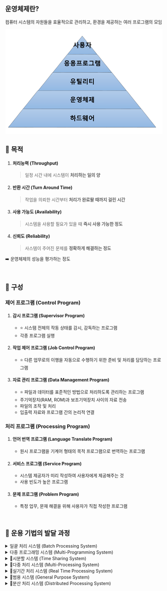 ## 운영체제란?
컴퓨터 시스템의 자원들을 효율적으로 관리하고, 환경을 제공하는 여러 프로그램의 모임

![OS_image](images/OS_image.png)

## 📌 목적
1. #### 처리능력 (Throughput)
   > 일정 시간 내에 시스템이 __처리하는 일의 양__
2. #### 반환 시간 (Turn Around Time)
   > 작업을 의뢰한 시간부터 __처리가 완료돨 때까지 걸린 시간__
3. #### 사용 가능도 (Availability)
   > 시스템을 사용할 필요가 있을 때 __즉시 사용 가능한 정도__
4. #### 신뢰도 (Reliability)
   > 사스템이 주어진 문제를 __정확하게 해결하는 정도__

➡️ 운영체제의 성능을 평가하는 정도

<br>

## 📌 구성
### 제어 프로그램 (Control Program)
1. #### 감시 프로그램 (Supervisor Program)
   - ⭐️ 시스탬 전체의 작동 상태를 감시, 감독하는 프로그램
   - 각종 프로그램 실행
3. #### 작업 제어 프로그램 (Job Control Program)
   - ⭐️ 다른 업무로의 이행을 자동으로 수행하기 위한 준비 및 처리를 담당하는 프로그램
4. #### 자료 관리 프로그램 (Data Management Program)
   - ⭐️ 파일과 데이터를 표준적인 방법으로 처리하도록 관리하는 프로그램
   - 주기억장치(RAM, ROM)과 보조기억장치 사이의 자료 전송
   - 파일의 조작 및 처리
   - 입출력 자료와 프로그램 간의 논리적 연결  
### 처리 프로그램 (Processing Program)
1. #### 언어 번역 프로그램 (Language Translate Program)
   - 원시 프로그램을 기계어 형태의 목적 프로그램으로 번역하는 프로그램
2. #### 서비스 프로그램 (Service Program)
   - 시스템 제공자가 미리 작성하여 사용자에게 제공해주는 것
   - 사용 빈도가 높은 프로그램
3. #### 문제 프로그램 (Problem Program)
   - 특정 업무, 문재 해결을 위해 사용자가 직접 작성한 프로그램
<br>

## 🚖 운용 기법의 발달 과정
<details>
<summary>일괄 처리 시스템 (Batch Processing System)</summary>
<div markdown="1">
- 초기의 컴퓨터 시스템<br>
- 일정량 또는 일정 기간 데이터를 모아서 한꺼번에 처리하는 방식
</div>
</details>

<details>
<summary>다중 프로그래밍 시스템 (Multi-Programming System)</summary>
<div markdown="1">
- 하나의 CPU & 하나의 주기억장치로 여러개의 프로그램을 동시에 처리하는 방식
</div>
</details>

<details>
<summary>시분할 시스템 (Time Sharing System)</summary>
<div markdown="1">
- 여러 명의 사용자가 사용하는 시스템에서 컴퓨터가 사용자들을 번갈아가며 처리해 줌<br>
- 각 사용자에게 독립된 컴퓨터를 사용하는 느낌 제공<br>
- 라운드 로빈(Round Robin) 방식
</div>
</details>

<details>
<summary>다중 처리 시스템 (Multi-Processing System)</summary>
<div markdown="1">
- 여러 개의 CPU & 하나의 주기억장치로 여러개의 프로그램을 동시에 처리하는 방식
</div>
</details>

<details>
<summary>실기간 처리 시스템 (Real Time Processing System)</summary>
<div markdown="1">
- 여러 명의 사용자가 사용하는 시스템에서 컴퓨터가 사용자들을 번갈아가며 처리해 줌<br>
- 각 사용자에게 독립된 컴퓨터를 사용하는 느낌 제공<br>
- 라운드 로빈(Round Robin) 방식
</div>
</details>

<details>
<summary>범용 시스템 (General Purpose System)</summary>
<div markdown="1">
- 일괄 처리 시스템 + 시분할 시스템 + 다중 처리 시스템 + 실시간 처리 시스템<br>
- 다중 모드 처리 시스템
</div>
</details>

<details>
<summary>분산 처리 시스템 (Distributed Processing System)</summary>
<div markdown="1">
- 여러 개의 컴퓨터(프로세서)를 통신 회신으로 연결하여 하나의 작업을 처리
</div>
</details>
